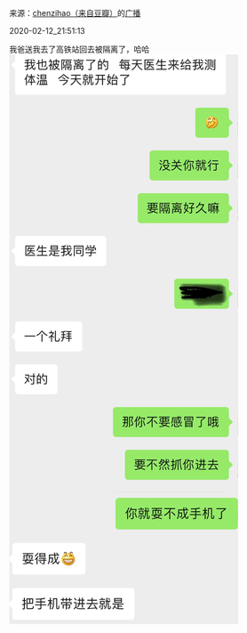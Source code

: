 来源：[chenzihao（来自豆瓣）](https://www.douban.com/people/153267456/)的[广播](https://www.douban.com/people/153267456/status/2807037461/)


2020-02-12_21:51:13


我爸送我去了高铁站回去被隔离了，哈哈
![](./pic/2020-02-12_21:51:13-chenzihao的广播1.jpg)  

